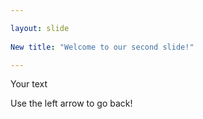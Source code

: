 ```yaml
---

layout: slide
	
New title: "Welcome to our second slide!"

---
```

	
Your text
	
Use the left arrow to go back!
